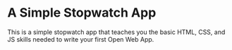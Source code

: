 # A Simple Stopwatch App

This is a simple stopwatch app that teaches you the basic HTML, CSS, and JS
skills needed to write your first Open Web App.
